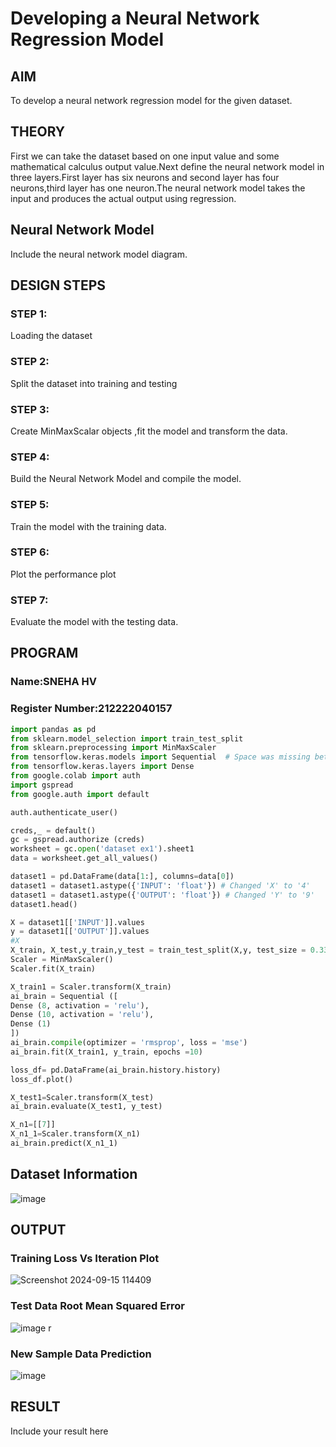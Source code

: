 # Developing a Neural Network Regression Model

## AIM

To develop a neural network regression model for the given dataset.

## THEORY

First we can take the dataset based on one input value and some mathematical calculus output value.Next define the neural network model in three layers.First layer has six neurons and second layer has four neurons,third layer has one neuron.The neural network model takes the input and produces the actual output using regression.

## Neural Network Model

Include the neural network model diagram.

## DESIGN STEPS

### STEP 1:

Loading the dataset

### STEP 2:

Split the dataset into training and testing

### STEP 3:

Create MinMaxScalar objects ,fit the model and transform the data.

### STEP 4:

Build the Neural Network Model and compile the model.

### STEP 5:

Train the model with the training data.

### STEP 6:

Plot the performance plot

### STEP 7:

Evaluate the model with the testing data.

## PROGRAM
### Name:SNEHA HV
### Register Number:212222040157
```python
import pandas as pd
from sklearn.model_selection import train_test_split
from sklearn.preprocessing import MinMaxScaler
from tensorflow.keras.models import Sequential  # Space was missing between "models" and "import"
from tensorflow.keras.layers import Dense
from google.colab import auth
import gspread
from google.auth import default

auth.authenticate_user()

creds,_ = default()
gc = gspread.authorize (creds)
worksheet = gc.open('dataset ex1').sheet1
data = worksheet.get_all_values()

dataset1 = pd.DataFrame(data[1:], columns=data[0])
dataset1 = dataset1.astype({'INPUT': 'float'}) # Changed 'X' to '4' 
dataset1 = dataset1.astype({'OUTPUT': 'float'}) # Changed 'Y' to '9'
dataset1.head()

X = dataset1[['INPUT']].values
y = dataset1[['OUTPUT']].values
#X
X_train, X_test,y_train,y_test = train_test_split(X,y, test_size = 0.33, random_state = 33)
Scaler = MinMaxScaler()
Scaler.fit(X_train)

X_train1 = Scaler.transform(X_train)
ai_brain = Sequential ([
Dense (8, activation = 'relu'),
Dense (10, activation = 'relu'),
Dense (1)
])
ai_brain.compile(optimizer = 'rmsprop', loss = 'mse')
ai_brain.fit(X_train1, y_train, epochs =10)

loss_df= pd.DataFrame(ai_brain.history.history)
loss_df.plot()

X_test1=Scaler.transform(X_test)
ai_brain.evaluate(X_test1, y_test)

X_n1=[[7]]
X_n1_1=Scaler.transform(X_n1)
ai_brain.predict(X_n1_1)

```
## Dataset Information

![image](https://github.com/user-attachments/assets/80486d86-7cf6-4f8b-8448-4a30f6ada40a)


## OUTPUT

### Training Loss Vs Iteration Plot

![Screenshot 2024-09-15 114409](https://github.com/user-attachments/assets/3c54939e-dacf-4eb5-aab2-fb0da94436e8)


### Test Data Root Mean Squared Error

![image](https://github.com/user-attachments/assets/59d25619-b073-4496-9433-1262c91c59d9)
r

### New Sample Data Prediction

![image](https://github.com/user-attachments/assets/7a0d89bf-3871-4158-bb65-f862fdff23c9)


## RESULT

Include your result here
